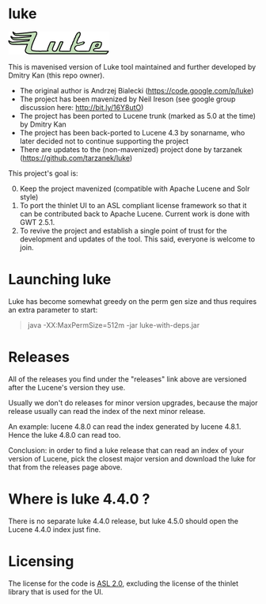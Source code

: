 luke
====

![Luke, the Lucene Toolbox Project](src/main/resources/img/luke-big.gif)

This is mavenised version of Luke tool maintained and further developed by Dmitry Kan (this repo owner).

* The original author is Andrzej Bialecki (https://code.google.com/p/luke)
* The project has been mavenized by Neil Ireson (see google group discussion here: http://bit.ly/16Y8utO)
* The project has been ported to Lucene trunk (marked as 5.0 at the time) by Dmitry Kan
* The project has been back-ported to Lucene 4.3 by sonarname, who later decided not to continue supporting the project
* There are updates to the (non-mavenized) project done by tarzanek (https://github.com/tarzanek/luke)

This project's goal is:

0. Keep the project mavenized (compatible with Apache Lucene and Solr style)
1. To port the thinlet UI to an ASL compliant license framework so that it can be contributed back to Apache Lucene.
   Current work is done with GWT 2.5.1.
2. To revive the project and establish a single point of trust for the development and updates of the tool. This said,
   everyone is welcome to join.

Launching luke
====

Luke has become somewhat greedy on the perm gen size and thus requires an extra parameter to start:
>java -XX:MaxPermSize=512m -jar luke-with-deps.jar



Releases
====

All of the releases you find under the "releases" link above are versioned after the Lucene's version they use.

Usually we don't do releases for minor version upgrades, because the major release usually can read the index of the next
minor release.

An example: lucene 4.8.0 can read the index generated by lucene 4.8.1. Hence the luke 4.8.0 can read too.

Conclusion: in order to find a luke release that can read an index of your version of Lucene, pick the closest major version
and download the luke for that from the releases page above.

Where is luke 4.4.0 ?
===

There is no separate luke 4.4.0 release, but luke 4.5.0 should open the Lucene 4.4.0 index just fine.

Licensing
===

The license for the code is [ASL 2.0](http://www.apache.org/licenses/LICENSE-2.0.html), excluding the license of the
thinlet library that is used for the UI.